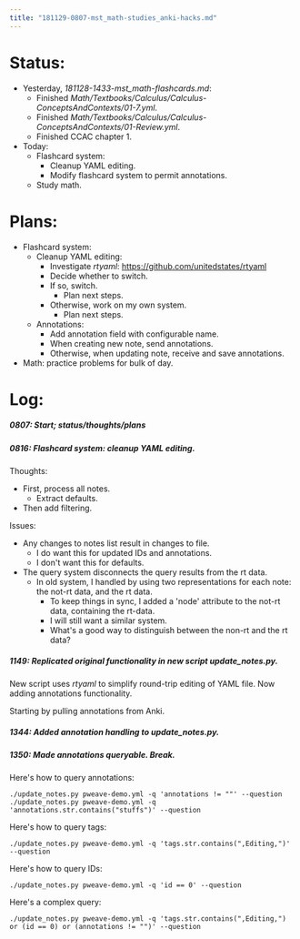 ```yaml
---
title: "181129-0807-mst_math-studies_anki-hacks.md"
---
```


# Status:

- Yesterday, _181128-1433-mst_math-flashcards.md_:
  - Finished _Math/Textbooks/Calculus/Calculus-ConceptsAndContexts/01-7.yml_.
  - Finished _Math/Textbooks/Calculus/Calculus-ConceptsAndContexts/01-Review.yml_.
  - Finished CCAC chapter 1.
- Today:
  - Flashcard system:
    - Cleanup YAML editing.
    - Modify flashcard system to permit annotations.
  - Study math.


# Plans:

- Flashcard system:
  - Cleanup YAML editing:
    - Investigate _rtyaml_: https://github.com/unitedstates/rtyaml
    - Decide whether to switch.
    - If so, switch.
      - Plan next steps.
    - Otherwise, work on my own system.
      - Plan next steps.
  - Annotations:
    - Add annotation field with configurable name.
    - When creating new note, send annotations.
    - Otherwise, when updating note, receive and save annotations.
- Math: practice problems for bulk of day.

# Log:


##### 0807: Start; status/thoughts/plans

##### 0816: Flashcard system: cleanup YAML editing.

Thoughts:
- First, process all notes.
  - Extract defaults.
- Then add filtering.

Issues:
- Any changes to notes list result in changes to file.
  - I do want this for updated IDs and annotations.
  - I don't want this for defaults.
- The query system disconnects the query results from the rt data.
  - In old system, I handled by using two representations for each note: the not-rt data, and the rt data.
    - To keep things in sync, I added a 'node' attribute to the not-rt data, containing the rt-data.
    - I will still want a similar system.
    - What's a good way to distinguish between the non-rt and the rt data?


##### 1149: Replicated original functionality in new script _update_notes.py_.

New script uses _rtyaml_ to simplify round-trip editing of YAML file. Now adding annotations functionality.

Starting by pulling annotations from Anki.

##### 1344: Added annotation handling to _update_notes.py_.

##### 1350: Made annotations queryable. Break.

Here's how to query annotations:
```
./update_notes.py pweave-demo.yml -q 'annotations != ""' --question
./update_notes.py pweave-demo.yml -q 'annotations.str.contains("stuffs")' --question
```

Here's how to query tags:
```
./update_notes.py pweave-demo.yml -q 'tags.str.contains(",Editing,")' --question
```

Here's how to query IDs:
```
./update_notes.py pweave-demo.yml -q 'id == 0' --question
```

Here's a complex query:
```
./update_notes.py pweave-demo.yml -q 'tags.str.contains(",Editing,") or (id == 0) or (annotations != "")' --question
```
